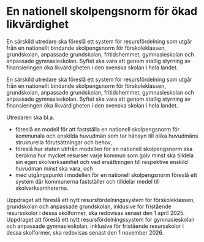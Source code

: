 # En nationell skolpengsnorm för ökad likvärdighet

En särskild utredare ska föreslå ett system för resursfördelning som utgår
från en nationellt bindande skolpengsnorm för förskoleklassen, grundskolan,
anpassade grundskolan, fritidshemmet, gymnasieskolan och anpassade
gymnasieskolan. Syftet ska vara att genom statlig styrning av finansieringen
öka likvärdigheten i den svenska skolan i hela landet.

En särskild utredare ska föreslå ett system för resursfördelning som utgår
från en nationellt bindande skolpengsnorm för förskoleklassen, grundskolan,
anpassade grundskolan, fritidshemmet, gymnasieskolan och anpassade
gymnasieskolan. Syftet ska vara att genom statlig styrning av finansieringen
öka likvärdigheten i den svenska skolan i hela landet.

Utredaren ska bl.a.

* föreslå en modell för att fastställa en nationell skolpengsnorm för
kommunala och enskilda huvudmän som tar hänsyn till olika huvudmäns
strukturella förutsättningar och behov,
* föreslå hur staten utifrån modellen för en nationell skolpengsnorm ska
beräkna hur mycket resurser varje kommun som golv minst ska tilldela
sin egen skolverksamhet och vad ersättningen till respektive enskild
huvudman minst ska vara, och
* med utgångspunkt i modellen för en nationell skolpengsnorm föreslå ett
system där kommunerna fastställer och tilldelar medel till skolverksamheterna.

Uppdraget att föreslå ett nytt resursfördelningssystem för förskoleklassen,
grundskolan och anpassade grundskolan, inklusive för fristående resursskolor i dessa skolformer, ska redovisas senast den 1 april 2025. Uppdraget att föreslå ett nytt resursfördelningssystem för gymnasieskolan och anpassade gymnasieskolan, inklusive för fristående resursskolor i dessa skolformer, ska redovisas senast den 1 november 2026.
